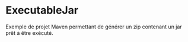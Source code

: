 ExecutableJar
=============

Exemple de projet Maven permettant de générer un zip contenant un jar prêt à être exécuté.
